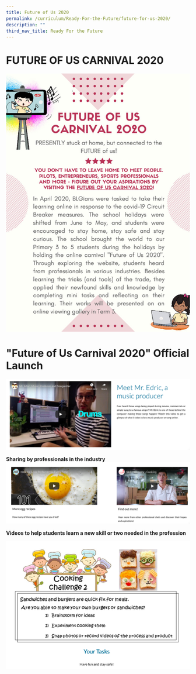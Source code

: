 ```yaml
---
title: Future of Us 2020
permalink: /curriculum/Ready-For-the-Future/future-for-us-2020/
description: ""
third_nav_title: Ready For the Future
---
```

# FUTURE OF US CARNIVAL 2020

![](/images/sch%20web%20poster_jpg.jpg)

# "Future of Us Carnival 2020" Official Launch

![](/images/1%20Sharing%20by%20professionals%20in%20the%20industry.png)

**Sharing by professionals in the industry**
![](/images/2%20Videos%20to%20help%20students%20learn%20a%20new%20skill%20or%20two%20needed%20in%20the%20profession.png)

**Videos to help students learn a new skill or two needed in the profession**

![](/images/3%20An%20example%20of%20a%20students%20task.png)